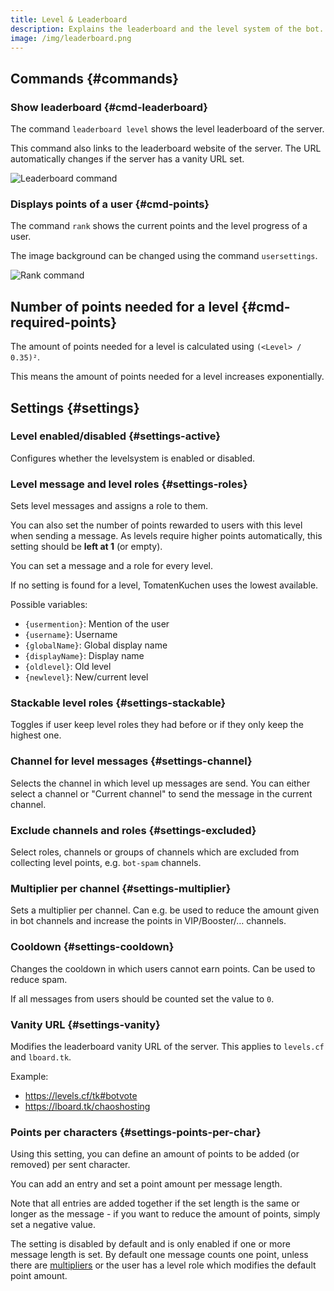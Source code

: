 ```yaml
---
title: Level & Leaderboard
description: Explains the leaderboard and the level system of the bot.
image: /img/leaderboard.png
---
```


## Commands {#commands}

### Show leaderboard {#cmd-leaderboard}

The command `leaderboard level` shows the level leaderboard of the server.

This command also links to the leaderboard website of the server.
The URL automatically changes if the server has a vanity URL set.

![Leaderboard command](/img/leaderboard.png)

### Displays points of a user {#cmd-points}

The command `rank` shows the current points and the level progress of a user.

The image background can be changed using the command `usersettings`.

![Rank command](/img/rank.png)

## Number of points needed for a level {#cmd-required-points}

The amount of points needed for a level is calculated using `(<Level> / 0.35)²`.

This means the amount of points needed for a level increases exponentially.

## Settings {#settings}

### Level enabled/disabled {#settings-active}

Configures whether the levelsystem is enabled or disabled.

### Level message and level roles {#settings-roles}

Sets level messages and assigns a role to them.

You can also set the number of points rewarded to users with this level when sending a message.
As levels require higher points automatically, this setting should be **left at 1** (or empty).

You can set a message and a role for every level.

If no setting is found for a level, TomatenKuchen uses the lowest available.

Possible variables:
- `{usermention}`: Mention of the user
- `{username}`: Username
- `{globalName}`: Global display name
- `{displayName}`: Display name
- `{oldlevel}`: Old level
- `{newlevel}`: New/current level

### Stackable level roles {#settings-stackable}

Toggles if user keep level roles they had before or if they only keep the highest one.

### Channel for level messages {#settings-channel}

Selects the channel in which level up messages are send. You can either select a channel or "Current channel" to send the message in the current channel.

### Exclude channels and roles {#settings-excluded}

Select roles, channels or groups of channels which are excluded from collecting level points, e.g. `bot-spam` channels.

### Multiplier per channel {#settings-multiplier}

Sets a multiplier per channel. Can e.g. be used to reduce the amount given in bot channels and increase the points in VIP/Booster/… channels.

### Cooldown {#settings-cooldown}

Changes the cooldown in which users cannot earn points. Can be used to reduce spam.

If all messages from users should be counted set the value to `0`.

### Vanity URL {#settings-vanity}

Modifies the leaderboard vanity URL of the server.
This applies to `levels.cf` and `lboard.tk`.

Example:
- https://levels.cf/tk#botvote
- https://lboard.tk/chaoshosting

### Points per characters {#settings-points-per-char}

Using this setting, you can define an amount of points to be added (or removed) per sent character.

You can add an entry and set a point amount per message length.

Note that all entries are added together if the set length is the same or longer as the message -
if you want to reduce the amount of points, simply set a negative value.

The setting is disabled by default and is only enabled if one or more message length is set.
By default one message counts one point, unless there are [multipliers](#settings-multiplier) or the user has a level role which modifies the default point amount.
